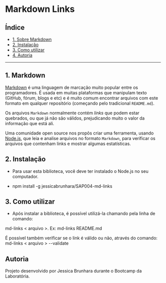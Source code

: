 # Markdown Links

## Índice

* [1. Sobre Markdown](#1-markdown)
* [2. Instalação](#2-instalação)
* [3. Como utilizar](#3-como-utilizar)
* [4. Autoria](#4-autoria)

***

## 1. Markdown

[Markdown](https://pt.wikipedia.org/wiki/Markdown) é uma linguagem de marcação
muito popular entre os programadores. É usada em muitas plataformas que
manipulam texto (GitHub, fórum, blogs e etc) e é muito comum encontrar arquivos
com este formato em qualquer repositório (começando pelo tradicional
`README.md`).

Os arquivos `Markdown` normalmente contém _links_ que podem estar
quebrados, ou que já não são válidos, prejudicando muito o valor da
informação que está ali.

Uma comunidade open source nos propôs criar uma ferramenta, usando
[Node.js](https://nodejs.org/), que leia e analise arquivos no formato
`Markdown`, para verificar os arquivos que contenham links e mostrar algumas
estatísticas.

## 2. Instalação

* Para usar esta biblioteca, você deve ter instalado o Node.js no seu computador.

* npm install -g jessicabrunhara/SAP004-md-links 

## 3. Como utilizar

* Após instalar a biblioteca, é possível utilizá-la chamando pela linha de comando:

md-links < arquivo >.
Ex: md-links README.md

É possível também verificar se o link é válido ou não, através do comando:
md-links < arquivo > --validate

## Autoria
Projeto desenvolvido por Jessica Brunhara durante o Bootcamp da Laboratória. 